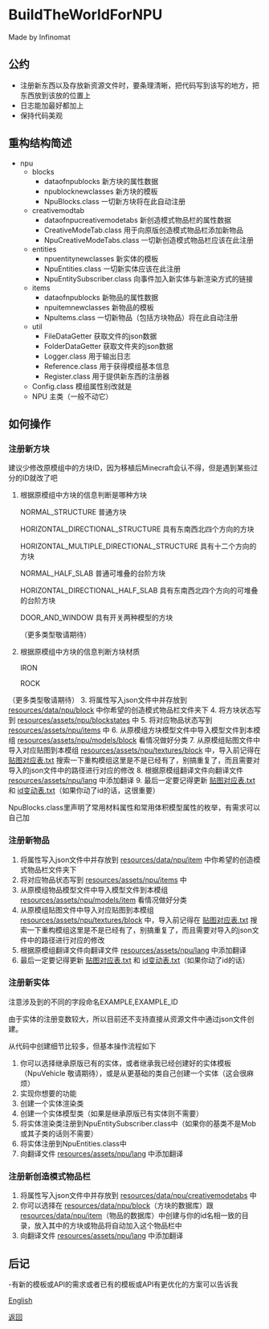 # BuildTheWorldForNPU
Made by Infinomat

## 公约
- 注册新东西以及存放新资源文件时，要条理清晰，把代码写到该写的地方，把东西放到该放的位置上
- 日志能加最好都加上
- 保持代码美观

## 重构结构简述
- npu
    - blocks  
        - dataofnpublocks                 新方块的属性数据
        - npublocknewclasses              新方块的模板
        - NpuBlocks.class                 一切新方块将在此自动注册
    - creativemodtab
        - dataofnpucreativemodetabs       新创造模式物品栏的属性数据
        - CreativeModeTab.class           用于向原版创造模式物品栏添加新物品
        - NpuCreativeModeTabs.class       一切新创造模式物品栏应该在此注册
    - entities
        - npuentitynewclasses             新实体的模板
        - NpuEntities.class               一切新实体应该在此注册
        - NpuEntitySubscriber.class       向事件加入新实体与新渲染方式的链接
    - items
        - dataofnpublocks                 新物品的属性数据
        - npuitemnewclasses               新物品的模板
        - NpuItems.class                  一切新物品（包括方块物品）将在此自动注册
    - util
        - FileDataGetter                  获取文件的json数据
        - FolderDataGetter                获取文件夹的json数据
        - Logger.class                    用于输出日志
        - Reference.class                 用于获得模组基本信息
        - Register.class                  用于提供新东西的注册器
    - Config.class                        模组属性别改就是
    - NPU                                 主类（一般不动它）

## 如何操作

### 注册新方块
建议少修改原模组中的方块ID，因为移植后Minecraft会认不得，但是遇到某些过分的ID就改了吧

1. 根据原模组中方块的信息判断是哪种方块 

    NORMAL_STRUCTURE                                普通方块

    HORIZONTAL_DIRECTIONAL_STRUCTURE                具有东南西北四个方向的方块

    HORIZONTAL_MULTIPLE_DIRECTIONAL_STRUCTURE       具有十二个方向的方块

    NORMAL_HALF_SLAB                                普通可堆叠的台阶方块

    HORIZONTAL_DIRECTIONAL_HALF_SLAB                具有东南西北四个方向的可堆叠的台阶方块

    DOOR_AND_WINDOW                                 具有开关两种模型的方块

    （更多类型敬请期待）
2. 根据原模组中方块的信息判断方块材质

    IRON

    ROCK

（更多类型敬请期待）
3. 将属性写入json文件中并存放到 [resources/data/npu/block](src/main/resources/data/npu/block) 中你希望的创造模式物品栏文件夹下
4. 将方块状态写到 [resources/assets/npu/blockstates](src/main/resources/assets/npu/blockstates) 中
5. 将对应物品状态写到 [resources/assets/npu/items](src/main/resources/assets/npu/items) 中
6. 从原模组方块模型文件中导入模型文件到本模组 [resources/assets/npu/models/block](src/main/resources/assets/npu/models/block) 看情况做好分类
7. 从原模组贴图文件中导入对应贴图到本模组 [resources/assets/npu/textures/block](src/main/resources/assets/npu/textures/block) 中，导入前记得在 [贴图对应表.txt](贴图对应表.txt) 搜索一下重构模组这里是不是已经有了，别搞重复了，而且需要对导入的json文件中的路径进行对应的修改
8. 根据原模组翻译文件向翻译文件 [resources/assets/npu/lang](src/main/resources/assets/npu/lang) 中添加翻译
9. 最后一定要记得更新 [贴图对应表.txt](贴图对应表.txt) 和 [id变动表.txt](id变动表.txt)（如果你动了id的话，这很重要）

NpuBlocks.class里声明了常用材料属性和常用体积模型属性的枚举，有需求可以自己加

### 注册新物品

1. 将属性写入json文件中并存放到 [resources/data/npu/item](src/main/resources/data/npu/item) 中你希望的创造模式物品栏文件夹下
2. 将对应物品状态写到 [resources/assets/npu/items](src/main/resources/assets/npu/items) 中
3. 从原模组物品模型文件中导入模型文件到本模组 [resources/assets/npu/models/item](src/main/resources/assets/npu/models/item) 看情况做好分类
4. 从原模组贴图文件中导入对应贴图到本模组 [resources/assets/npu/textures/block](src/main/resources/assets/npu/textures/block) 中，导入前记得在 [贴图对应表.txt](贴图对应表.txt) 搜索一下重构模组这里是不是已经有了，别搞重复了，而且需要对导入的json文件中的路径进行对应的修改
5. 根据原模组翻译文件向翻译文件 [resources/assets/npu/lang](src/main/resources/assets/npu/lang) 中添加翻译
6. 最后一定要记得更新 [贴图对应表.txt](贴图对应表.txt) 和 [id变动表.txt](id变动表.txt)（如果你动了id的话）

### 注册新实体
注意涉及到的不同的字段命名EXAMPLE,EXAMPLE_ID

由于实体的注册变数较大，所以目前还不支持直接从资源文件中通过json文件创建。

从代码中创建细节比较多，但基本操作流程如下
1. 你可以选择继承原版已有的实体，或者继承我已经创建好的实体模板（NpuVehicle 敬请期待），或是从更基础的类自己创建一个实体（这会很麻烦）
2. 实现你想要的功能
3. 创建一个实体渲染类
4. 创建一个实体模型类（如果是继承原版已有实体则不需要）
5. 将实体渲染类注册到NpuEntitySubscriber.class中（如果你的基类不是Mob或其子类的话则不需要）
6. 将实体注册到NpuEntities.class中
7. 向翻译文件 [resources/assets/npu/lang](src/main/resources/assets/npu/lang) 中添加翻译

### 注册新创造模式物品栏

1. 将属性写入json文件中并存放到 [resources/data/npu/creativemodetabs](src/main/resources/data/npu/creativemodetab) 中
2. 你可以选择在 [resources/data/npu/block](src/main/resources/data/npu/block)（方块的数据库）跟[resources/data/npu/item](src/main/resources/data/npu/item)（物品的数据库）中创建与你的id名相一致的目录，放入其中的方块或物品将自动加入这个物品栏中
3. 向翻译文件 [resources/assets/npu/lang](src/main/resources/assets/npu/lang) 中添加翻译

## 后记
-有新的模板或API的需求或者已有的模板或API有更优化的方案可以告诉我

[English](Instructions.en_us.md)

[返回](README.md)
